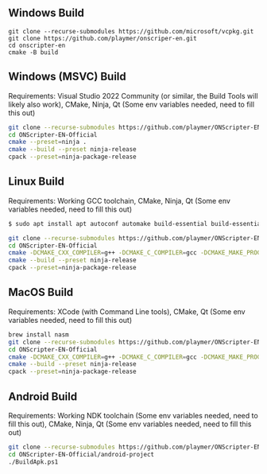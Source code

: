 ## Windows Build

```batch
git clone --recurse-submodules https://github.com/microsoft/vcpkg.git
git clone https://github.com/playmer/onscriper-en.git
cd onscripter-en
cmake -B build 
```



## Windows (MSVC) Build

Requirements: Visual Studio 2022 Community (or similar, the Build Tools will likely also work), CMake, Ninja, Qt (Some env variables needed, need to fill this out)

```bash
git clone --recurse-submodules https://github.com/playmer/ONScripter-EN-Official.git
cd ONScripter-EN-Official
cmake --preset=ninja .
cmake --build --preset ninja-release
cpack --preset=ninja-package-release
```

## Linux Build

Requirements: Working GCC toolchain, CMake, Ninja, Qt (Some env variables needed, need to fill this out)

```bash
$ sudo apt install apt autoconf automake build-essential build-essential cmake cmake fcitx-libs-dev git gnome-desktop-testing libasound2-dev libaudio-dev libavcodec-dev libavdevice-dev libavfilter-dev libavformat-dev libavutil-dev libbz2-dev libdbus-1-dev libdecor-0-dev libdrm-dev libegl1-mesa-dev libfreetype-dev libgbm-dev libgl1-mesa-dev libgles2-mesa-dev libibus-1.0-dev libjack-dev libmad0-dev libogg-dev libpipewire-0.3-dev libpng-dev libpulse-dev libsamplerate0-dev libsdl2-dev libsdl2-image-dev libsdl2-mixer-dev libsdl2-ttf-dev libsmpeg-dev libsndio-dev libtool libudev-dev libvorbis-dev libwayland-dev libx11-dev libxcursor-dev libxext-dev libxfixes-dev libxi-dev libxkbcommon-dev libxrandr-dev libxss-dev lua5.4 make nasm ninja-build pkg-config zlib1g-dev

git clone --recurse-submodules https://github.com/playmer/ONScripter-EN-Official.git
cd ONScripter-EN-Official
cmake -DCMAKE_CXX_COMPILER=g++ -DCMAKE_C_COMPILER=gcc -DCMAKE_MAKE_PROGRAM=ninja --preset=ninja .
cmake --build --preset ninja-release
cpack --preset=ninja-package-release
```

## MacOS Build

Requirements: XCode (with Command Line tools), CMake, Qt (Some env variables needed, need to fill this out)

```bash
brew install nasm
git clone --recurse-submodules https://github.com/playmer/ONScripter-EN-Official.git
cd ONScripter-EN-Official
cmake -DCMAKE_CXX_COMPILER=g++ -DCMAKE_C_COMPILER=gcc -DCMAKE_MAKE_PROGRAM=ninja --preset=ninja .
cmake --build --preset ninja-release
cpack --preset=ninja-package-release
```

## Android Build

Requirements: Working NDK toolchain (Some env variables needed, need to fill this out), CMake, Ninja, Qt (Some env variables needed, need to fill this out) 

```bash
git clone --recurse-submodules https://github.com/playmer/ONScripter-EN-Official.git
cd ONScripter-EN-Official/android-project
./BuildApk.ps1
```
